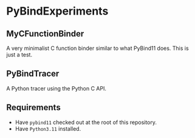 # PyBindExperiments

## MyCFunctionBinder

A very minimalist C function binder similar to what PyBind11 does.
This is just a test.

## PyBindTracer

A Python tracer using the Python C API.

## Requirements
- Have `pybind11` checked out at the root of this repository.
- Have `Python3.11` installed.
